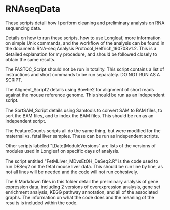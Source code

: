 # RNAseqData
These scripts detail how I perform cleaning and preliminary analysis on RNA sequencing data. 

Details on how to run these scripts, how to use Longleaf, more information on simple Unix commands, and the workflow of the analysis can be found in the document: RNA-seq Analysis Protocol_Helfrich_190708v1.2. This is a detailed explanation for my procedure, and should be followed closely to obtain the same results.

The FASTQC_Script should not be run in totality. This script contains a list of instructions and short commands to be run separately. DO NOT RUN AS A SCRIPT. 

The Alignent_Script2 details using Bowtie2 for alignment of short reads against the mouse reference genome. This should be run as an independent script.

The SortSAM_Script details using Samtools to convert SAM to BAM files, to sort the BAM files, and to index the BAM files. This should be run as an independent script.

The FeatureCounts scripts all do the same thing, but were modified for the maternal vs. fetal liver samples. These can be run as independent scripts.

Other scripts labeled "[Date]ModuleVersions" are lists of the versions of modules used in Longleaf on specific days of analysis.

The script entitled "FetMLiver_MDvsEtOH_DeSeq2.R" is the code used to run DESeq2 on the fetal mouse liver data. This should be run line by line, as not all lines will be needed and the code will not run cohesively. 

The R Markdown files in this folder detail the preliminary analysis of gene expression data, including 2 versions of overexpression analysis, gene set enrichment analysis, KEGG pathway annotation, and all of the associated graphs. The information on what the code does and the meaning of the results is included within the code. 
